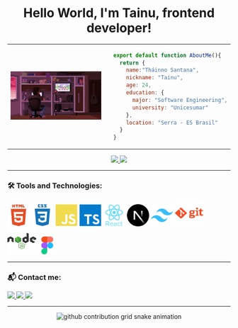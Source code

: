 <h1 align="center">Hello World, I'm Tainu, frontend developer!</h1>

<table align="center" border="0" cellspacing="0" cellpadding="0">
  <tr>
    <td style="border: 0;">
      <img width="450" src="tainu.gif" />
    </td>
    <td style="border: 0; vertical-align: top; padding-left: 20px;">

```js
export default function AboutMe(){
  return {
    name:"Tháinno Santana",
    nickname: "Tainu",
    age: 24,
    education: {
      major: "Software Engineering",
      university: "Unicesumar"
    },
    location: "Serra - ES Brasil"
  }
}

```
  </td>
  </tr>
</table>

<div align="center">
  <a href="https://github.com/Thainno">
    <img height="180px" src="https://github-readme-stats.vercel.app/api?username=Thainno&show_icons=true&theme=highcontrast&include_all_commits=true&count_private=true"/>
    <img height="180px" src="https://github-readme-stats.vercel.app/api/top-langs/?username=Thainno&layout=compact&langs_count=7&theme=highcontrast"/>
  </a>
</div>

---

### 🛠️ Tools and Technologies:

<div>
  <img title="HTML5" height="50" width="50" src="https://raw.githubusercontent.com/devicons/devicon/master/icons/html5/html5-plain-wordmark.svg"/>
  <img title="CSS3" height="50" width="50" src="https://raw.githubusercontent.com/devicons/devicon/master/icons/css3/css3-plain-wordmark.svg"/>
  <img title="JavaScript" height="50" width="50" src="https://raw.githubusercontent.com/devicons/devicon/master/icons/javascript/javascript-plain.svg"/>
  <img title="TypeScript" height="50" width="50" src="https://raw.githubusercontent.com/devicons/devicon/master/icons/typescript/typescript-plain.svg"/>
  <img title="React.js" height="50" width="50" src="https://raw.githubusercontent.com/devicons/devicon/master/icons/react/react-original-wordmark.svg"/>
  <img title="Next.js" height="50" width="50" src="https://raw.githubusercontent.com/devicons/devicon/master/icons/nextjs/nextjs-original.svg"/>
  <img title="Tailwind CSS" height="50" width="50" src="https://raw.githubusercontent.com/devicons/devicon/master/icons/tailwindcss/tailwindcss-original.svg"/>
  <img title="Git" height="60" width="65" src="https://raw.githubusercontent.com/devicons/devicon/master/icons/git/git-plain-wordmark.svg"/>
  <img title="Node.js" height="60" width="65" src="https://raw.githubusercontent.com/devicons/devicon/master/icons/nodejs/nodejs-original-wordmark.svg"/>
  <img title="Figma" height="40" width="40" src="https://raw.githubusercontent.com/devicons/devicon/master/icons/figma/figma-original.svg"/>
</div>

---

### 📬 Contact me:

<div>
  <a href="https://www.instagram.com/thainno.santana/" target="_blank">
    <img src="https://img.shields.io/badge/Instagram-%23E4405F.svg?style=for-the-badge&logo=Instagram&logoColor=white"/>
  </a>
  <a href="https://www.linkedin.com/in/thainno-santana/" target="_blank">
    <img src="https://img.shields.io/badge/linkedin-%230077B5.svg?style=for-the-badge&logo=linkedin&logoColor=white"/>
  </a>
  <a href="mailto:thainnosv@gmail.com" target="_blank">
    <img src="https://img.shields.io/badge/Gmail-D14836?style=for-the-badge&logo=gmail&logoColor=white"/>
  </a>
</div>

---

<div align="center">
  <picture>
    <source media="(prefers-color-scheme: dark)" srcset="https://raw.githubusercontent.com/Thainno/Thainno/output/github-contribution-grid-snake-dark.svg">
    <source media="(prefers-color-scheme: light)" srcset="https://raw.githubusercontent.com/Thainno/Thainno/output/github-contribution-grid-snake.svg">
    <img alt="github contribution grid snake animation" src="https://raw.githubusercontent.com/Thainno/Thainno/output/github-contribution-grid-snake.svg">
  </picture>
</div>
